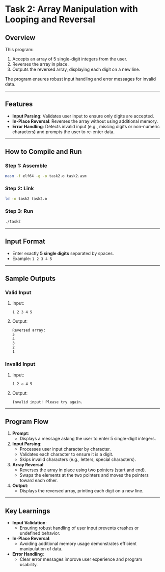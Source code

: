 # **Task 2: Array Manipulation with Looping and Reversal**

## **Overview**
This program:
1. Accepts an array of 5 single-digit integers from the user.
2. Reverses the array in place.
3. Outputs the reversed array, displaying each digit on a new line.

The program ensures robust input handling and error messages for invalid data.

---

## **Features**
- **Input Parsing**: Validates user input to ensure only digits are accepted.
- **In-Place Reversal**: Reverses the array without using additional memory.
- **Error Handling**: Detects invalid input (e.g., missing digits or non-numeric characters) and prompts the user to re-enter data.

---

## **How to Compile and Run**

### **Step 1: Assemble**
```bash
nasm -f elf64 -g -o task2.o task2.asm
```

### **Step 2: Link**
```bash
ld -o task2 task2.o
```

### **Step 3: Run**
```bash
./task2
```

---

## **Input Format**
- Enter exactly **5 single digits** separated by spaces.
- Example: `1 2 3 4 5`

---

## **Sample Outputs**

### **Valid Input**
1. Input:
   ```
   1 2 3 4 5
   ```
2. Output:
   ```
   Reversed array:
   5
   4
   3
   2
   1
   ```

### **Invalid Input**
1. Input:
   ```
   1 2 a 4 5
   ```
2. Output:
   ```
   Invalid input! Please try again.
   ```

---

## **Program Flow**

1. **Prompt**:
   - Displays a message asking the user to enter 5 single-digit integers.
2. **Input Parsing**:
   - Processes user input character by character.
   - Validates each character to ensure it is a digit.
   - Skips invalid characters (e.g., letters, special characters).
3. **Array Reversal**:
   - Reverses the array in place using two pointers (start and end).
   - Swaps the elements at the two pointers and moves the pointers toward each other.
4. **Output**:
   - Displays the reversed array, printing each digit on a new line.

---

## **Key Learnings**
- **Input Validation**:
  - Ensuring robust handling of user input prevents crashes or undefined behavior.
- **In-Place Reversal**:
  - Avoiding additional memory usage demonstrates efficient manipulation of data.
- **Error Handling**:
  - Clear error messages improve user experience and program usability.